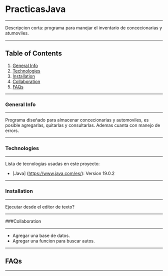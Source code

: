 # PracticasJava
***

Descripcion corta: programa para manejar el inventario de concecionarias y atumoviles.
***

## Table of Contents
1. [General Info](#general-info)
2. [Technologies](#technologies)
3. [Installation](#installation)
4. [Collaboration](#collaboration)
5. [FAQs](#faqs)
***

<a name="general-info"></a>
### General Info
***

Programa diseñado para almacenar concecionarias y automoviles, es posible agregarlas, quitarlas y consultarlas. 
Ademas cuanta con manejo de errors.
***

### Technologies
***
Lista de tecnologias usadas en este proyecto:
* [Java] (https://www.java.com/es/): Version 19.0.2
***

### Installation
***
Ejecutar desde el editor de texto?
***

###Collaboration
***
* Agregar una base de datos. 
* Agregar una funcion para buscar autos.
***

## FAQs
***
